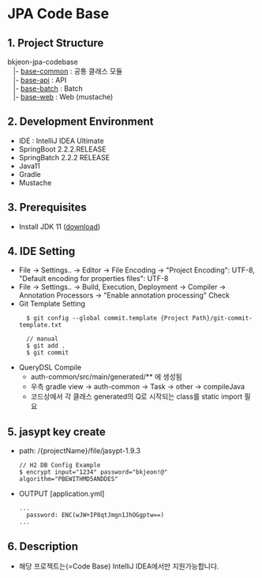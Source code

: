 JPA Code Base
=========

## 1. Project Structure
bkjeon-jpa-codebase <br>
&nbsp;&nbsp; |- [base-common](/base-common) : 공통 클래스 모듈 <br>
&nbsp;&nbsp; |- [base-api](/base-api) : API <br>
&nbsp;&nbsp; |- [base-batch](/base-batch) : Batch <br>
&nbsp;&nbsp; |- [base-web](/base-web) : Web (mustache) <br>

## 2. Development Environment 
* IDE : IntelliJ IDEA Ultimate
* SpringBoot 2.2.2.RELEASE
* SpringBatch 2.2.2 RELEASE
* Java11
* Gradle
* Mustache

## 3. Prerequisites
- Install JDK 11 ([download](https://www.oracle.com/java/technologies/java-archive-javase11-downloads.html))

## 4. IDE Setting
- File -> Settings.. -> Editor -> File Encoding -> "Project Encoding": UTF-8, "Default encoding for properties files": UTF-8
- File -> Settings.. -> Build, Execution, Deployment -> Compiler -> Annotation Processors -> "Enable annotation processing" Check
- Git Template Setting
  ```
    $ git config --global commit.template {Project Path}/git-commit-template.txt
    
    // manual
    $ git add .
    $ git commit
  ```
- QueryDSL Compile
  - auth-common/src/main/generated/** 에 생성됨
  - 우측 gradle view -> auth-common -> Task -> other -> compileJava
  - 코드상에서 각 클래스 generated의 Q로 시작되는 class를 static import 필요

## 5. jasypt key create
- path: /{projectName}/file/jasypt-1.9.3
  ```
  // H2 DB Config Example
  $ encrypt input="1234" password="bkjeon!@" algorithm="PBEWITHMD5ANDDES"
  ```
- OUTPUT
  [application.yml] 
  ```
  ...
    password: ENC(wJW+IP8qtJmgn1JhOGgptw==)
  ...
  ```

## 6. Description
- 해당 프로젝트는(=Code Base) IntelliJ IDEA에서만 지원가능합니다.
